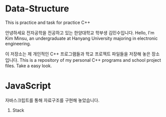 # Data-Structure
This is practice and task for practice C++ 

안녕하세요 전자공학을 전공하고 있는 한양대학교 학부생 김민수입니다. 
Hello, I'm Kim Minsu, an undergraduate at Hanyang University majoring in electronic engineering.

이 저장소는 제 개인적인 C++ 프로그램들과 학교 프로젝트 파일들을 저장해 놓은 장소입니다.
This is a repository of my personal C++ programs and school project files. Take a easy look.

# JavaScript
자바스크립트를 통해 자료구조를 구현해 놓았습니다. 

1. Stack
